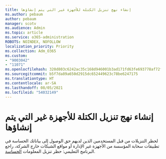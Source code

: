 ```yaml
---
title: إنشاء نهج تنزيل الكتلة للأجهزة غير التي يتم إنشاؤها
ms.author: pebaum
author: pebaum
manager: scotv
ms.audience: Admin
ms.topic: article
ms.service: o365-administration
ROBOTS: NOINDEX, NOFOLLOW
localization_priority: Priority
ms.collection: Adm_O365
ms.custom:
- "9003042"
- "11071"
ms.openlocfilehash: 320d803c6242ac35c168d946001b3ad171fd63fe693778af72fb50fe305dc572
ms.sourcegitcommit: b5f7da89a650d2915dc652449623c78be6247175
ms.translationtype: HT
ms.contentlocale: ar-SA
ms.lasthandoff: 08/05/2021
ms.locfileid: "54032149"
---
```

# <a name="create-a-block-download-policy-for-unmanaged-devices"></a>إنشاء نهج تنزيل الكتلة للأجهزة غير التي يتم إنشاؤها

لحظر التنزيلات من قبل المستخدمين الذين لديهم حق الوصول إلى بياناتك الحساسة في تطبيقات سحابة المؤسسة من الأجهزة غير الإدارة أو مواقع الشبكات خارج الشركة، راجع البرنامج التعليمي: حظر تنزيل المعلومات [الحساسة](https://docs.microsoft.com/cloud-app-security/use-case-proxy-block-session-aad).



